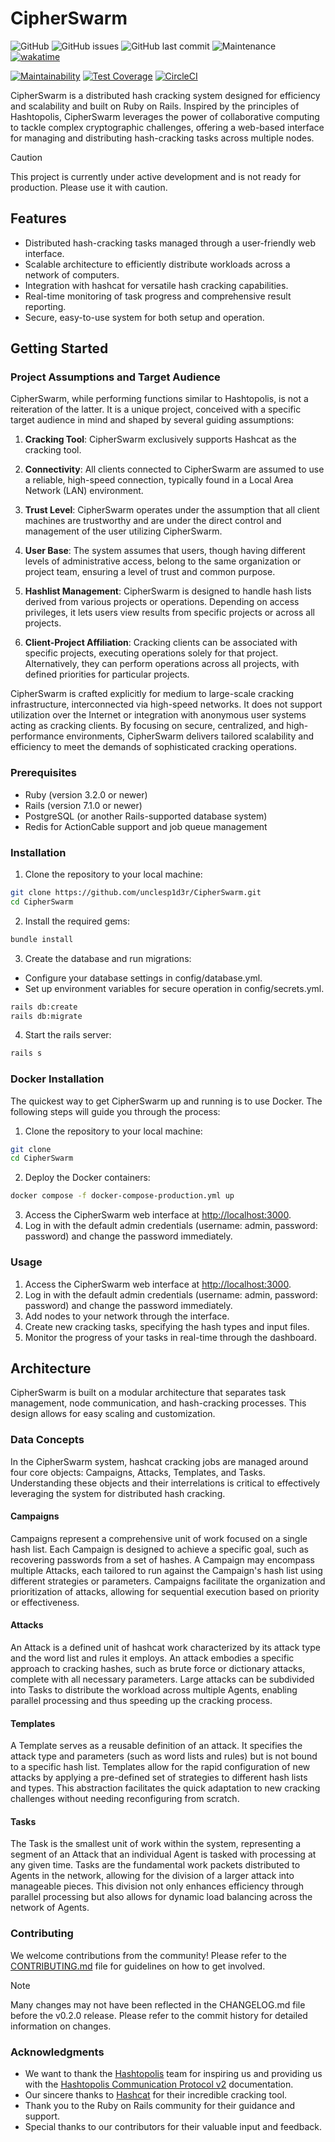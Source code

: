 # CipherSwarm

![GitHub](https://img.shields.io/github/license/unclesp1d3r/CipherSwarm)
![GitHub issues](https://img.shields.io/github/issues/unclesp1d3r/CipherSwarm)
![GitHub last commit](https://img.shields.io/github/last-commit/unclesp1d3r/CipherSwarm)
![Maintenance](https://img.shields.io/maintenance/yes/2024)
[![wakatime](https://wakatime.com/badge/github/unclesp1d3r/CipherSwarm.svg)](https://wakatime.com/badge/github/unclesp1d3r/CipherSwarm)

[![Maintainability](https://api.codeclimate.com/v1/badges/347fc7e944ae3b9a5111/maintainability)](https://codeclimate.com/github/unclesp1d3r/CipherSwarm/maintainability)
[![Test Coverage](https://api.codeclimate.com/v1/badges/347fc7e944ae3b9a5111/test_coverage)](https://codeclimate.com/github/unclesp1d3r/CipherSwarm/test_coverage)
[![CircleCI](https://dl.circleci.com/status-badge/img/circleci/UWCMdwjzsT7X1qaHsgphoh/449a1171-f53f-45c9-9646-31cb1f9901f1/tree/main.svg?style=svg)](https://dl.circleci.com/status-badge/redirect/circleci/UWCMdwjzsT7X1qaHsgphoh/449a1171-f53f-45c9-9646-31cb1f9901f1/tree/main)

CipherSwarm is a distributed hash cracking system designed for efficiency and scalability and built on Ruby on Rails.
Inspired by the principles of Hashtopolis, CipherSwarm leverages the power of collaborative computing to tackle complex
cryptographic challenges, offering a web-based interface for managing and distributing hash-cracking tasks across
multiple nodes.

> [!CAUTION]
> This project is currently under active development and is not ready for production. Please use it with caution.

## Features

- Distributed hash-cracking tasks managed through a user-friendly web interface.
- Scalable architecture to efficiently distribute workloads across a network of computers.
- Integration with hashcat for versatile hash cracking capabilities.
- Real-time monitoring of task progress and comprehensive result reporting.
- Secure, easy-to-use system for both setup and operation.

## Getting Started

### Project Assumptions and Target Audience

CipherSwarm, while performing functions similar to Hashtopolis, is not a reiteration of the latter. It is a unique
project, conceived with a specific target audience in mind and shaped by several guiding assumptions:

1. **Cracking Tool**: CipherSwarm exclusively supports Hashcat as the cracking tool.

2. **Connectivity**: All clients connected to CipherSwarm are assumed to use a reliable, high-speed
   connection, typically found in a Local Area Network (LAN) environment.

3. **Trust Level**: CipherSwarm operates under the assumption that all client machines are trustworthy and are under
   the direct control and management of the user utilizing CipherSwarm.

4. **User Base**: The system assumes that users, though having different levels of administrative access, belong to the
   same organization or project team, ensuring a level of trust and common purpose.

5. **Hashlist Management**: CipherSwarm is designed to handle hash lists derived from various projects or operations. Depending on access privileges, it lets users view results from specific projects or across all projects.
   
6. **Client-Project Affiliation**: Cracking clients can be associated with specific projects, executing operations
   solely for that project. Alternatively, they can perform operations across all projects, with defined
   priorities for particular projects.

CipherSwarm is crafted explicitly for medium to large-scale cracking infrastructure, interconnected via high-speed
networks. It does not support utilization over the Internet or integration with anonymous user systems acting as
cracking clients. By focusing on secure, centralized, and high-performance environments, CipherSwarm delivers tailored
scalability and efficiency to meet the demands of sophisticated cracking operations.

### Prerequisites

- Ruby (version 3.2.0 or newer)
- Rails (version 7.1.0 or newer)
- PostgreSQL (or another Rails-supported database system)
- Redis for ActionCable support and job queue management

### Installation

1. Clone the repository to your local machine:

```bash
git clone https://github.com/unclesp1d3r/CipherSwarm.git
cd CipherSwarm
```

2. Install the required gems:

```bash
bundle install
```

3. Create the database and run migrations:

- Configure your database settings in config/database.yml.
- Set up environment variables for secure operation in config/secrets.yml.

```bash
rails db:create
rails db:migrate
```

4. Start the rails server:

```bash
rails s
```

### Docker Installation

The quickest way to get CipherSwarm up and running is to use Docker. The following steps will guide you through the process:

1. Clone the repository to your local machine:

```bash
git clone
cd CipherSwarm
```

2. Deploy the Docker containers:

```bash
docker compose -f docker-compose-production.yml up
```

3. Access the CipherSwarm web interface at <http://localhost:3000>.
4. Log in with the default admin credentials (username: admin, password: password) and change the password immediately.

### Usage

1. Access the CipherSwarm web interface at <http://localhost:3000>.
2. Log in with the default admin credentials (username: admin, password: password) and change the password immediately.
3. Add nodes to your network through the interface.
4. Create new cracking tasks, specifying the hash types and input files.
5. Monitor the progress of your tasks in real-time through the dashboard.

## Architecture

CipherSwarm is built on a modular architecture that separates task management, node communication, and hash-cracking
processes. This design allows for easy scaling and customization.

### Data Concepts

In the CipherSwarm system, hashcat cracking jobs are managed around four core objects: Campaigns, Attacks, Templates, and Tasks. Understanding these objects and their interrelations is critical to effectively leveraging the system for distributed hash cracking.

#### Campaigns

Campaigns represent a comprehensive unit of work focused on a single hash list. Each Campaign is designed to achieve a specific goal, such as recovering passwords from a set of hashes. A Campaign may encompass multiple Attacks, each tailored to run against the Campaign's hash list using different strategies or parameters. Campaigns facilitate the organization and prioritization of attacks, allowing for sequential execution based on priority or effectiveness.

#### Attacks

An Attack is a defined unit of hashcat work characterized by its attack type and the word list and rules it employs. An attack embodies a specific approach to cracking hashes, such as brute force or dictionary attacks, complete with all necessary parameters. Large attacks can be subdivided into Tasks to distribute the workload across multiple Agents, enabling parallel processing and thus speeding up the cracking process.

#### Templates

A Template serves as a reusable definition of an attack. It specifies the attack type and parameters (such as word lists and rules) but is not bound to a specific hash list. Templates allow for the rapid configuration of new attacks by applying a pre-defined set of strategies to different hash lists and types. This abstraction facilitates the quick adaptation to new cracking challenges without needing reconfiguring from scratch.

#### Tasks

The Task is the smallest unit of work within the system, representing a segment of an Attack that an individual Agent is tasked with processing at any given time. Tasks are the fundamental work packets distributed to Agents in the network, allowing for the division of a larger attack into manageable pieces. This division not only enhances efficiency through parallel processing but also allows for dynamic load balancing across the network of Agents.

### Contributing

We welcome contributions from the community! Please refer to the [CONTRIBUTING.md](CONTRIBUTING.md) file for guidelines
on how to get involved.

> [!NOTE]
> Many changes may not have been reflected in the CHANGELOG.md file before the v0.2.0 release. Please refer to the commit history for detailed information on changes.

### Acknowledgments

- We want to thank the [Hashtopolis](https://github.com/hashtopolis/server) team for inspiring us and
  providing us with
  the [Hashtopolis Communication Protocol v2](https://github.com/hashtopolis/server/blob/master/doc/protocol.pdf)
  documentation.
- Our sincere thanks to [Hashcat](https://github.com/hashcat/hashcat) for their incredible cracking tool.
- Thank you to the Ruby on Rails community for their guidance and support.
- Special thanks to our contributors for their valuable input and feedback.
